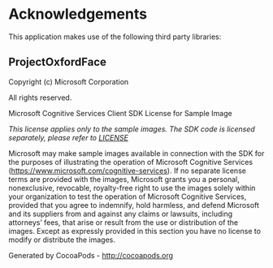 # Acknowledgements
This application makes use of the following third party libraries:

## ProjectOxfordFace

Copyright (c) Microsoft Corporation

All rights reserved.

Microsoft Cognitive Services Client SDK License for Sample Image

*This license applies only to the sample images. The SDK code is licensed separately, please refer to [LICENSE](</LICENSE.md>)*

Microsoft may make sample images available in connection with the SDK for the purposes of illustrating the operation of Microsoft Cognitive Services (https://www.microsoft.com/cognitive-services). If no separate license terms are provided with the images, Microsoft grants you a personal, nonexclusive, revocable, royalty-free right to use the images solely within your organization to test the operation of Microsoft Cognitive Services, provided that you agree to indemnify, hold harmless, and defend Microsoft and its suppliers from and against any claims or lawsuits, including attorneys’ fees, that arise or result from the use or distribution of the images. Except as expressly provided in this section you have no license to modify or distribute the images.

Generated by CocoaPods - http://cocoapods.org
